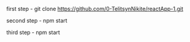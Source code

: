 first step - git clone https://github.com/0-TelitsynNikite/reactApp-1.git

second step - npm start

third step - npm start